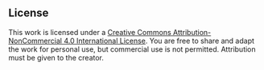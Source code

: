 ## License

This work is licensed under a [Creative Commons Attribution-NonCommercial 4.0 International License](https://creativecommons.org/licenses/by-nc/4.0/). You are free to share and adapt the work for personal use, but commercial use is not permitted. Attribution must be given to the creator.
